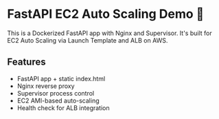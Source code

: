# FastAPI EC2 Auto Scaling Demo 🚀

This is a Dockerized FastAPI app with Nginx and Supervisor. It's built for EC2 Auto Scaling via Launch Template and ALB on AWS.

## Features
- FastAPI app + static index.html
- Nginx reverse proxy
- Supervisor process control
- EC2 AMI-based auto-scaling
- Health check for ALB integration
